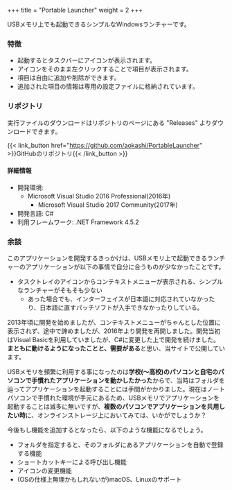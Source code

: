 +++
title = "Portable Launcher"
weight = 2
+++

USBメモリ上でも起動できるシンプルなWindowsランチャーです。

### 特徴
- 起動するとタスクバーにアイコンが表示されます。
- アイコンをそのまま左クリックすることで項目が表示されます。
- 項目は自由に追加や削除ができます。
- 追加された項目の情報は専用の設定ファイルに格納されています。

### リポジトリ
実行ファイルのダウンロードはリポジトリのページにある "Releases" よりダウンロードできます。

{{< link_button href="https://github.com/aokashi/PortableLauncher" >}}GitHubのリポジトリ{{< /link_button >}}

#### 詳細情報
- 開発環境:
  - Microsoft Visual Studio 2016 Professional(2016年)
	- Microsoft Visual Studio 2017 Community(2017年)
- 開発言語: C#
- 利用フレームワーク: .NET Framework 4.5.2

### 余談
このアプリケーションを開発するきっかけは、USBメモリ上で起動できるランチャーのアプリケーションが以下の事情で自分に合うものが少なかったことです。

- タスクトレイのアイコンからコンテキストメニューが表示される、シンプルなランチャーがそもそも少ない
  - あった場合でも、インターフェイスが日本語に対応されていなかったり、日本語に直すパッチソフトが入手できなかったりしている。

2013年頃に開発を始めましたが、コンテキストメニューがちゃんとした位置に表示されず、途中で諦めましたが、2016年より開発を再開しました。開発当初はVisual Basicを利用していましたが、C#に変更した上で開発を続けました。**まともに動けるようになったことと、需要がある**と思い、当サイトで公開しています。

USBメモリを頻繁に利用する事になったのは**学校(～高校)のパソコンと自宅のパソコンで手慣れたアプリケーションを動かしたかった**からで、当時はフォルダを辿ってアプリケーションを起動することには手間がかかりました。現在はノートパソコンで手慣れた環境が手元にあるため、USBメモリでアプリケーションを起動することは滅多に無いですが、**複数のパソコンでアプリケーションを共用したい時**に、オンラインストレージ上においてみては、いかがでしょうか？

今後もし機能を追加するとなったら、以下のような機能になるでしょう。

- フォルダを指定すると、そのフォルダにあるアプリケーションを自動で登録する機能
- ショートカットキーによる呼び出し機能
- アイコンの変更機能
- (OSの仕様上無理かもしれないが)macOS、Linuxのサポート